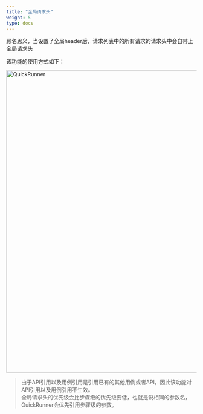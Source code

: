 ```yaml
---
title: "全局请求头"
weight: 5
type: docs
---
```

顾名思义，当设置了全局header后，请求列表中的所有请求的请求头中会自带上全局请求头

该功能的使用方式如下：

<img src="/image/QuickRunner/direction/header.jpeg" alt="QuickRunner" width="800">


>由于API引用以及用例引用是引用已有的其他用例或者API，因此该功能对API引用以及用例引用不生效。</br>
>全局请求头的优先级会比步骤级的优先级要低，也就是说相同的参数名，QuickRunner会优先引用步骤级的参数。










